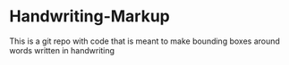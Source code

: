 # Handwriting-Markup
This is a git repo with code that is meant to make bounding boxes around words written in handwriting
